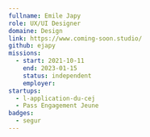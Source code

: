 ```yaml
---
fullname: Emile Japy
role: UX/UI Designer
domaine: Design
link: https://www.coming-soon.studio/
github: ejapy
missions:
  - start: 2021-10-11
    end: 2023-01-15
    status: independent
    employer: 
startups:
  - l-application-du-cej
  - Pass Engagement Jeune
badges:
  - segur
---
```



